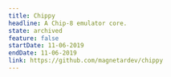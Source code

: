 ```yaml
---
title: Chippy
headline: A Chip-8 emulator core.
state: archived
feature: false 
startDate: 11-06-2019 
endDate: 11-06-2019 
link: https://github.com/magnetardev/chippy
---
```

